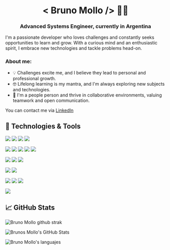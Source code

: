 <h1 align="center">< Bruno Mollo />  👨‍💻</h1>

<h3 align="center"> Advanced Systems Engineer, currently in Argentina</h3>

I'm a passionate developer who loves challenges and constantly seeks opportunities
to learn and grow. With a curious mind and an enthusiastic spirit, I embrace new technologies and tackle problems head-on.

### About me:
- 💡 Challenges excite me, and I believe they lead to personal and professional growth.
- 🤓 Lifelong learning is my mantra, and I'm always exploring new subjects and technologies.
- 🤝 I'm a people person and thrive in collaborative environments, valuing teamwork and open communication.

You can contact me via [LinkedIn](https://www.linkedin.com/in/bruno-mollo/)

## 🔧 Technologies & Tools

![](https://img.shields.io/badge/Lang-TypeScript-informational?style=flat&logo=typescript&logoColor=white&color=2bbc8a)
![](https://img.shields.io/badge/Lang-Python-informational?style=flat&logo=python&logoColor=white&color=2bbc8a)
![](https://img.shields.io/badge/☕︎Lang-Java-informational?style=flat&logo=java&logoColor=white&color=2bbc8a)
![](https://img.shields.io/badge/Lang-Csharp-informational?style=flat&logo=csharp&logoColor=white&color=2bbc8a)

![](https://img.shields.io/badge/Framework-Svelte-informational?style=flat&logo=svelte&logoColor=white&color=2bbc8a)
![](https://img.shields.io/badge/Framework-Vue.js-informational?style=flat&logo=vue.js&logoColor=white&color=2bbc8a)
![](https://img.shields.io/badge/Framework-Angular-informational?style=flat&logo=angular&logoColor=white&color=2bbc8a)
![](https://img.shields.io/badge/Framework-.Net%20Core-informational?style=flat&logo=.net&logoColor=white&color=2bbc8a)
![](https://img.shields.io/badge/Framework-Spring-informational?style=flat&logo=spring&logoColor=white&color=2bbc8a)

![](https://img.shields.io/badge/db-MySQL-informational?style=flat&logo=mysql&logoColor=white&color=2bbc8a)
![](https://img.shields.io/badge/db-SQLite-informational?style=flat&logo=sqlite&logoColor=white&color=2bbc8a)
![](https://img.shields.io/badge/db-MongoDB-informational?style=flat&logo=mongodb&logoColor=white&color=2bbc8a)

![](https://img.shields.io/badge/test-vitest-informational?style=flat&logo=vitest&logoColor=white&color=2bbc8a)
![](https://img.shields.io/badge/test-Playwright-informational?style=flat&logo=playwright&logoColor=white&color=2bbc8a)

![](https://img.shields.io/badge/Editor-Neovim-informational?style=flat&logo=neovim&logoColor=white&color=2bbc8a)
![](https://img.shields.io/badge/Editor-IntelliJ-informational?style=flat&logo=intellijidea&logoColor=white&color=2bbc8a)
![](https://img.shields.io/badge/Editor-VS%20Code-informational?style=flat&logo=visualstudiocode&logoColor=white&color=2bbc8a)

![](https://img.shields.io/badge/OS-Linux-informational?style=flat&logo=linux&logoColor=white&color=2bbc8a)

## &#x1f4c8; GitHub Stats
<div class="img-container">  
  <img src="https://github-readme-streak-stats.herokuapp.com/?user=BrunoMollo&theme=radical" 
    alt="Bruno Mollo github strak"/> 
 
  <img align="center" src="https://github-readme-stats.vercel.app/api/?username=BrunoMollo&theme=radical&show_icons=true" 
    alt="Brunos Mollo's GitHub Stats" />

  <img align="center" src="https://github-readme-stats.vercel.app/api/top-langs/?username=BrunoMollo&&theme=radical&show_icons=true&langs_count=7" 
    alt="Bruno Mollo's languajes" />
<div>



